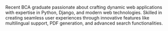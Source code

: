 Recent BCA graduate passionate about crafting dynamic web applications with expertise in Python, Django, and modern web technologies. Skilled in creating seamless user experiences through innovative features like multilingual support, PDF generation, and advanced search functionalities.
